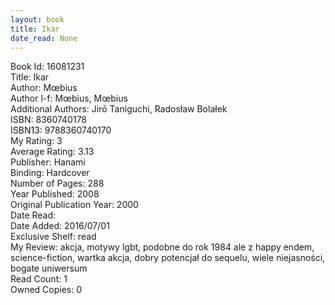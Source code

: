 ```yaml
---
layout: book
title: Ikar
date_read: None
---
```


Book Id: 16081231<br />
Title: Ikar<br />
Author: Mœbius<br />
Author l-f: Mœbius, Mœbius<br />
Additional Authors: Jirō Taniguchi, Radosław Bolałek<br />
ISBN: 8360740178<br />
ISBN13: 9788360740170<br />
My Rating: 3<br />
Average Rating: 3.13<br />
Publisher: Hanami<br />
Binding: Hardcover<br />
Number of Pages: 288<br />
Year Published: 2008<br />
Original Publication Year: 2000<br />
Date Read: <br />
Date Added: 2016/07/01<br />
Exclusive Shelf: read<br />
My Review: akcja, motywy lgbt, podobne do rok 1984 ale z happy endem, science-fiction, wartka akcja, dobry potencjał do sequelu, wiele niejasności, bogate uniwersum<br />
Read Count: 1<br />
Owned Copies: 0<br />

